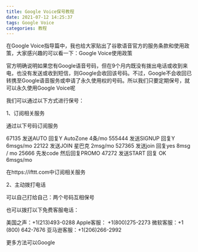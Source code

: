 ```yaml
---
title: Google Voice保号教程
date: 2021-07-12 14:25:37
tags: Google Voice
categories: 教程
---
```

在Google Voice指导篇中，我也给大家贴出了谷歌语音官方的服务条款和使用政策，大家感兴趣的可以看一下：Google Voice使用政策

官方明确说明如果您有Google语音号码，但在9个月内既没有拨出电话或收到来电，也没有发送或收到短信，则Google会收回该号码。不过，Google不会收回已转携至Google语音服务或申请了永久使用权的号码。所以我们只要定期保号，就可以永久使用Google Voice呢

我们可以通过以下方式进行保号：<!--more-->

1、订阅相关服务

通过以下号码订阅服务

67135 发送AUTO 回复Y AutoZone 4条/mo
555444 发送SIGNUP 回复Y 6msgs/mo
22122 发送JOIN 星巴克 2msg/mo
527365 发送join 回复yes 8msg / mo
25666 先发code 然后回复PROMO
47272 发送START 回复 OK 6msgs/mo

在https://ifttt.com中订阅相关服务

2、主动拨打电话

可以自己打给自己：两个号码互相保号

也可以拨打以下免费客服电话：

美国之声：+1(213)493-0288
Apple客服： +1(800)275-2273
微软客服：+1 (800) 642-7676
亚马逊客服：+1(206)266-2992

更多方法可以Google